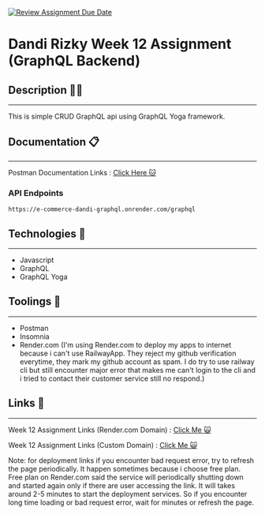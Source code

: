 [![Review Assignment Due Date](https://classroom.github.com/assets/deadline-readme-button-24ddc0f5d75046c5622901739e7c5dd533143b0c8e959d652212380cedb1ea36.svg)](https://classroom.github.com/a/I45palx4)

# Dandi Rizky Week 12 Assignment (GraphQL Backend)

## Description ✍🏻

---

This is simple CRUD GraphQL api using GraphQL Yoga framework.

## Documentation 📋

---

Postman Documentation Links : [Click Here 🐱](https://documenter.getpostman.com/view/24409630/2s93Xwzj4M)

### API Endpoints

```
https://e-commerce-dandi-graphql.onrender.com/graphql
```

## Technologies 🚀

---

- Javascript
- GraphQL
- GraphQL Yoga

## Toolings 🔨

---

- Postman
- Insomnia
- Render.com (I'm using Render.com to deploy my apps to internet because i can't use RailwayApp. They reject my github verification everytime, they mark my github account as spam. I do try to use railway cli but still encounter major error that makes me can't login to the cli and i tried to contact their customer service still no respond.)

## Links 🔗

---

Week 12 Assignment Links (Render.com Domain) : [Click Me 🙀](https://e-commerce-dandi-graphql.onrender.com/graphql)

Week 12 Assignment Links (Custom Domain) : [Click Me 🙀](https://e-commerce-dandi-graphql.dandirizky.site/graphql)

Note: for deployment links if you encounter bad request error, try to refresh the page periodically. It happen sometimes because i choose free plan. Free plan on Render.com said the service will periodically shutting down and started again only if there are user accessing the link. It will takes around 2-5 minutes to start the deployment services. So if you encounter long time loading or bad request error, wait for minutes or refresh the page.

